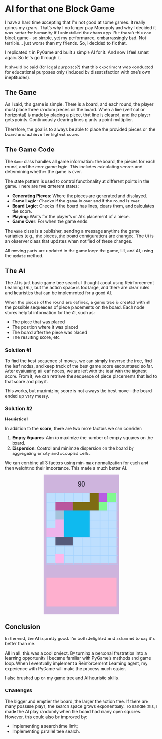 # AI for that one Block Game

I have a hard time accepting that I’m not good at some games. It really grinds my gears. That’s why I no longer play Monopoly and why I decided it was better for humanity if I uninstalled the chess app. But there’s this one block game - so simple, yet my performance, embarrassingly bad. Not terrible… just worse than my friends. So, I decided to fix that.

I replicated it in PyGame and built a simple AI for it. And now I feel smart again. So let's go through it.

It should be said (for legal purposes?) that this experiment was conducted for educational purposes only (induced by dissatisfaction with one’s own ineptitudes).

## The Game

As I said, this game is simple. There is a board, and each round, the player must place three random pieces on the board. When a line (vertical or horizontal) is made by placing a piece, that line is cleared, and the player gets points. Continuously clearing lines grants a point multiplier. 

Therefore, the goal is to always be able to place the provided pieces on the board and achieve the highest score.

## The Game Code

The `Game` class handles all game information: the board, the pieces for each round, and the core game logic. This includes calculating scores and determining whether the game is over.

The state pattern is used to control functionality at different points in the game. There are five different states:

- **Generating Pieces**: Where the pieces are generated and displayed.
- **Game Logic**: Checks if the game is over and if the round is over.
- **Board Logic**: Checks if the board has lines, clears them, and calculates the score.
- **Playing**: Waits for the player’s or AI’s placement of a piece.
- **Game Over**: For when the game ends.

The `Game` class is a publisher, sending a message anytime the game variables (e.g., the pieces, the board configuration) are changed. The UI is an observer class that updates when notified of these changes.

All moving parts are updated in the game loop: the game, UI, and AI, using the `update` method.

## The AI

The AI is just basic game tree search. I thought about using Reinforcement Learning (RL), but the action space is too large, and there are clear rules and heuristics that can be implemented for a good AI.

When the pieces of the round are defined, a game tree is created with all the possible sequences of piece placements on the board. Each node stores helpful information for the AI, such as:

- The piece that was placed
- The position where it was placed
- The board after the piece was placed
- The resulting score, etc.

### Solution #1

To find the best sequence of moves, we can simply traverse the tree, find the leaf nodes, and keep track of the best game score encountered so far. After evaluating all leaf nodes, we are left with the leaf with the highest score. From it, we can retrieve the sequence of piece placements that led to that score and play it.

This works, but maximizing score is not always the best move—the board ended up very messy.

### Solution #2

**Heuristics!**  

In addition to the **score**, there are two more factors we can consider:

1. **Empty Squares**: Aim to maximize the number of empty squares on the board.
2. **Dispersion**: Control and minimize dispersion on the board by aggregating empty and occupied cells.

We can combine all 3 factors using min-max normalization for each and then weighting their importance. This made a much better AI.

<img src="assets/anim.gif" alt="drawing" width="250" style="display: block; margin: 0 auto" />
<!-- ![hippo](assets/anim.gif|300) -->

## Conclusion

In the end, the AI is pretty good. I'm both delighted and ashamed to say it's better than me. 

All in all, this was a cool project. By turning a personal frustration into a learning opportunity I became familiar with PyGame’s methods and game loop. When I eventually implement a Reinforcement Learning agent, my experience with PyGame will make the process much easier.

I also brushed up on my game tree and AI heuristic skills.

### Challenges

The bigger and emptier the board, the larger the action tree. If there are many possible plays, the search space grows exponentially. To handle this, I made the AI play randomly when the board had many open squares. However, this could also be improved by:

- Implementing a search time limit;
- Implementing parallel tree search.
